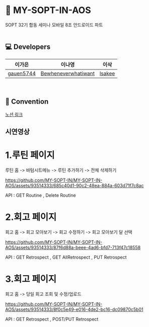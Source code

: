 # 💛 MY-SOPT-IN-AOS
SOPT 32기 합동 세미나 모바일 8조 안드로이드 파트
<br><br>
## 💻 Developers

|이가은 | 이나영 | 이삭|
| :-----------------------------------------: | :---------------------------------------: | :---------------------------------------: |
|[gauen5744](https://github.com/gaeun5744) | [Bewheneverwhatiwant](https://github.com/Bewheneverwhatiwant)|[lsakee](https://github.com/lsakee) | 
<br>

## 📌 Convention
[노션 링크](https://www.notion.so/go-sopt/Convention-e8f8af44969f40c39276b23c8be01e1f?pvs=4)

## 시연영상
# 1.루틴 페이지 
루틴 홈 -> 바텀시트메뉴 -> 루틴 추가하기 -> 전체 삭제하기

https://github.com/MY-SOPT-IN/MY-SOPT-IN-AOS/assets/93514333/685c40d1-90c2-48ea-884a-603d71f7c8ac

API : GET Routine , Delete Routine

# 2.회고 페이지
회고 홈 -> 회고 모아보기 -> 회고 수정하기 -> 회고 모아보기 달 선택

https://github.com/MY-SOPT-IN/MY-SOPT-IN-AOS/assets/93514333/87f6d88a-beee-4ad6-bfd7-713f47c18558

API : GET Retrospect , GET AllRetrospect , PUT Retrospect

# 3.회고 페이지
회고 홈 -> 당일 회고 조회 및 수정/업로드

https://github.com/MY-SOPT-IN/MY-SOPT-IN-AOS/assets/93514333/8f0c5e49-e016-4de2-bc16-dc09870c5b01

API : GET Retrospect , POST/PUT Retrospect


